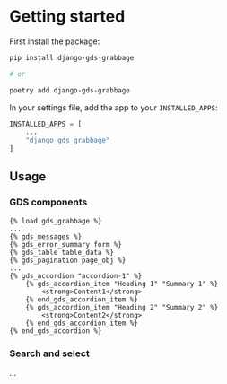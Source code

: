 # Getting started

First install the package:
```bash
pip install django-gds-grabbage

# or

poetry add django-gds-grabbage
```

In your settings file, add the app to your `INSTALLED_APPS`:
```python
INSTALLED_APPS = [
    ...
    "django_gds_grabbage"
]
```

## Usage

### GDS components

```django
{% load gds_grabbage %}
...
{% gds_messages %}
{% gds_error_summary form %}
{% gds_table table_data %}
{% gds_pagination page_obj %}
...
{% gds_accordion "accordion-1" %}
    {% gds_accordion_item "Heading 1" "Summary 1" %}
        <strong>Content1</strong>
    {% end_gds_accordion_item %}
    {% gds_accordion_item "Heading 2" "Summary 2" %}
        <strong>Content2</strong>
    {% end_gds_accordion_item %}
{% end_gds_accordion %}
```

### Search and select

...